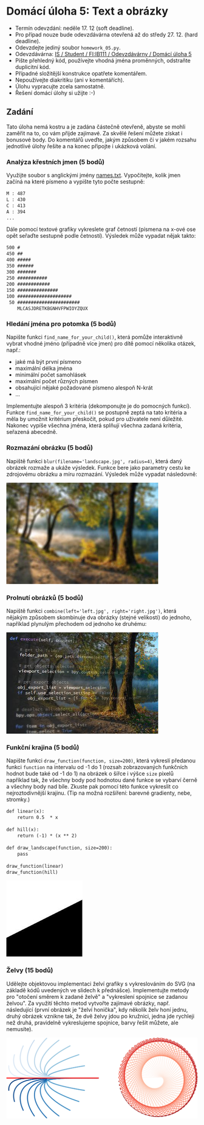 # Domácí úloha 5: Text a obrázky
* Termín odevzdání: neděle 17. 12 (soft deadline).
* Pro případ nouze bude odevzdávárna otevřená až do středy 27. 12. (hard deadline).
* Odevzdejte jediný soubor `homework_05.py`.
* Odevzdávárna:
  [IS / Student / FI:IB111 / Odevzdávárny / Domácí úloha 5](https://is.muni.cz/auth/el/1433/podzim2017/IB111/ode/s03/ode_hw5/)
* Pište přehledný kód, používejte vhodná jména proměnných, odstraňte duplicitní kód.
* Případné složitější konstrukce opatřete komentářem.
* Nepoužívejte diakritiku (ani v komentářích).
* Úlohu vypracujte zcela samostatně.
* Řešení domácí úlohy si užijte :-)

## Zadání

Tato úloha nemá kostru a je zadána částečně otevřeně, abyste se mohli zaměřit na to, co vám přijde zajímavé. Za skvělé řešení můžete získat i bonusové body.
Do komentářů uveďte, jakým způsobem či v jakém rozsahu jednotlivé úlohy řešíte
a na konec připojte i ukázková volání.

### Analýza křestních jmen (5 bodů)

Využijte soubor s anglickými jmény [names.txt](./names.txt).
Vypočítejte, kolik jmen začíná na které písmeno
a vypište tyto počte sestupně:

```
M : 487
L : 430
C : 413
A : 394
...
```

Dále pomocí textové grafiky vykreslete graf četností
(písmena na x-ové ose opět seřaďte sestupně podle četností).
Výsledek může vypadat nějak takto:

```
500 #
450 ##
400 #####
350 ######
300 #######
250 ###########
200 ############
150 ###############
100 ####################
 50 #######################
    MLCASJDRETKBGNHVFPWIOYZQUX
```


### Hledání jména pro potomka (5 bodů)

Napište funkci `find_name_for_your_child()`,
která pomůže interaktivně vybrat vhodné jméno (případně více jmen) pro dítě pomocí několika otázek, např.:
* jaké má být první písmeno
* maximální délka jména
* minimální počet samohlásek
* maximální počet různých písmen
* obsahující nějaké požadované písmeno alespoň N-krát
* ...

Implementujte alespoň 3 kritéria (dekomponujte je do pomocných funkcí).
Funkce `find_name_for_your_child()` se postupně zeptá na tato kritéria
a měla by umožnit kritérium přeskočit, pokud pro uživatele není důležité.
Nakonec vypíše všechna jména, která splňují všechna zadaná kritéria,
seřazená abecedně.


### Rozmazání obrázku (5 bodů)

Napiště funkci `blur(filename='landscape.jpg', radius=4)`, která daný obrázek rozmaže a ukáže výsledek. Funkce bere jako parametry cestu ke zdrojovému obrázku a míru rozmazání. Výsledek může vypadat následovně:

![ukázka rozmazání](./blurred.jpg)


### Prolnutí obrázků (5 bodů)

Napiště funkci `combine(left='left.jpg', right='right.jpg')`,
která nějakým způsobem skombinuje dva obrázky (stejné velikosti) do jednoho,
například plynulým přechodem od jednoho ke druhému:

![ukázka prolnutí](./combined.jpg)


### Funkční krajina (5 bodů)

Napište funkci `draw_function(function, size=200)`, která vykreslí předanou funkci `function` na intervalu od -1 do 1 (rozsah zobrazovaných funkčních hodnot bude také od -1 do 1) na obrázek o šířce i výšce `size` pixelů například tak, že všechny body pod hodnotou dané funkce se vybarví černě a všechny body nad bíle.
Zkuste pak pomocí této funkce vykreslit co nejroztodivnější krajinu.
(Tip na možná rozšíření: barevné gradienty, nebe, stromky.)


```
def linear(x):
    return 0.5  * x

def hill(x):
    return (-1) * (x ** 2)

def draw_landscape(function, size=200):
    pass

draw_function(linear)
draw_function(hill)
```


![funkční krajina](./functional-landscape.jpg)


### Želvy (15 bodů)

Udělejte objektovou implementaci želví grafiky s vykreslováním do SVG (na základě kódů uvedených ve slidech k přednášce). Implementujte metody pro "otočení směrem k zadané želvě" a "vykreslení spojnice se zadanou želvou". Za využití těchto metod vytvořte zajímavé obrázky, např. následující (první obrázek je "želví honička", kdy několik želv honí jednu, druhý obrázek vznikne tak, že dvě želvy jdou po kružnici, jedna jde rychleji než druhá, pravidelně vykreslujeme spojnice, barvy řešit můžete, ale nemusíte).

![turtles demo](./turtles.png)
